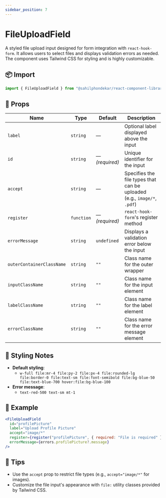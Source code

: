 ```yaml
---
sidebar_position: 7
---
```


# FileUploadField

A styled file upload input designed for form integration with `react-hook-form`. It allows users to select files and displays validation errors as needed. The component uses Tailwind CSS for styling and is highly customizable.

## 📦 Import

```js
import { FileUploadField } from "@sahilphondekar/react-component-library";
```

## 🧱 Props

| Name                      | Type        | Default     | Description |
|---------------------------|-------------|-------------|-------------|
| `label`                   | `string`    | —           | Optional label displayed above the input |
| `id`                      | `string`    | — *(required)* | Unique identifier for the input |
| `accept`                  | `string`    | —           | Specifies the file types that can be uploaded (e.g., `image/*`, `.pdf`) |
| `register`                | `function`  | — *(required)* | `react-hook-form`'s register method |
| `errorMessage`            | `string`    | `undefined` | Displays a validation error below the input |
| `outerContainerClassName` | `string`    | `""`        | Class name for the outer wrapper |
| `inputClassName`          | `string`    | `""`        | Class name for the input element |
| `labelClassName`          | `string`    | `""`        | Class name for the label element |
| `errorClassName`          | `string`    | `""`        | Class name for the error message element |

## 💅 Styling Notes

- **Default styling**:
    - `w-full file:mr-4 file:py-2 file:px-4 file:rounded-lg file:border-0 file:text-sm file:font-semibold file:bg-blue-50 file:text-blue-700 hover:file:bg-blue-100`
- **Error message**:
    - `text-red-500 text-sm mt-1`

## 🧪 Example

```jsx
<FileUploadField
  id="profilePicture"
  label="Upload Profile Picture"
  accept="image/*"
  register={register("profilePicture", { required: "File is required" })}
  errorMessage={errors.profilePicture?.message}
/>
```

## 🧠 Tips

- Use the `accept` prop to restrict file types (e.g., `accept="image/*"` for images).
- Customize the file input's appearance with `file:` utility classes provided by Tailwind CSS.
